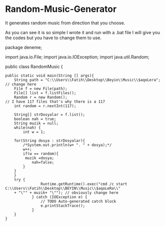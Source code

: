 # Random-Music-Generator
It generates random music from direction that you choose.

As you can see it is so simple
I wrote it and run with a .bat file
I will give you the codes but you have to change them to use.

package deneme;

import java.io.File;
import java.io.IOException;
import java.util.Random;

public class RandomMusic {
	
	
	public static void main(String [] args){ 
		String path = "C:\\Users\\Fatih\\Desktop\\Beyin\\Music\\$aqoLera"; // change here
		File f = new File(path);
		File[] list = f.listFiles();
		Random r = new Random();
    // I have 117 files that's why there is a 117
		int random = r.nextInt(117);
		
        String[] strDosyalar = f.list();
        boolean nah = true;
        String muzik = null;
        while(nah) {
        	int w = 1;
        	
        for(String dosya : strDosyalar){
            /*System.out.println(w+ ". " + dosya);*/
            w++;           
            if(w == random){
             muzik =dosya;
            	nah=false;            	
            }
        }
        }
      	try {
					Runtime.getRuntime().exec("cmd /c start C:\\Users\\Fatih\\Desktop\\BEYIN\\Music\\$aqoLeRa\\" 
      	+ "\"" + muzik+ "\""); // obviously change here 
				} catch (IOException e) {
					// TODO Auto-generated catch block
					e.printStackTrace();
				}
		}	
	}
		




